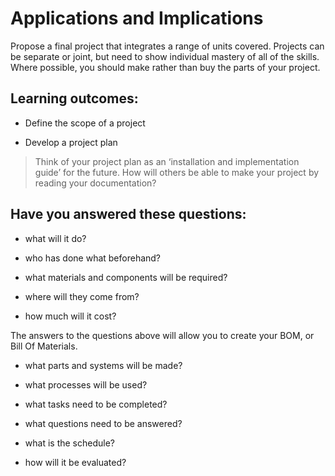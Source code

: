 # Applications and Implications
Propose a final project that integrates a range of units covered. Projects can be separate or joint, but need to show individual mastery of all of the skills. Where possible, you should make rather than buy the parts of your project.

## Learning outcomes:
* Define the scope of a project

* Develop a project plan

> Think of your project plan as an ‘installation and implementation guide’ for the future. How will others be able to make your project by reading your documentation?

## Have you answered these questions:
* what will it do?

* who has done what beforehand?

* what materials and components will be required?

* where will they come from?

* how much will it cost?

The answers to the questions above will allow you to create your BOM, or Bill Of Materials.

* what parts and systems will be made?

* what processes will be used?

* what tasks need to be completed?

* what questions need to be answered?

* what is the schedule?

* how will it be evaluated?
